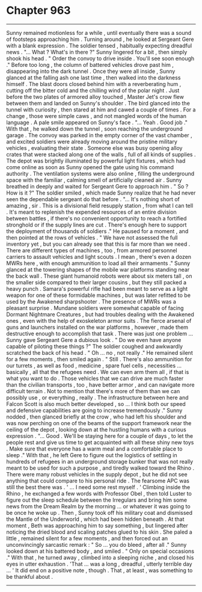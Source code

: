 
# Chapter 963


---

Sunny remained motionless for a while , until eventually there was a sound of footsteps approaching him . Turning around , he looked at Sergeant Gere with a blank expression .
The soldier tensed , habitually expecting dreadful news .
"... What ? What's in there ?"
Sunny lingered for a bit , then simply shook his head .
" Order the convoy to drive inside . You'll see soon enough ."
Before too long , the column of battered vehicles drove past him , disappearing into the dark tunnel . Once they were all inside , Sunny glanced at the falling ash one last time , then walked into the darkness himself . The blast doors closed behind him with a reverberating hum , cutting off the bitter cold and the chilling wind of the polar night .
Just before the two plates of armored alloy touched , Master Jet's crow flew between them and landed on Sunny's shoulder . The bird glanced into the tunnel with curiosity , then stared at him and cawed a couple of times . For a change , those were simple caws , and not mangled words of the human language .
A pale smile appeared on Sunny's face .
"... Yeah . Good job ."
With that , he walked down the tunnel , soon reaching the underground garage .
The convoy was parked in the empty corner of the vast chamber , and excited soldiers were already moving around the pristine military vehicles , evaluating their state . Someone else was busy opening alloy crates that were stacked along one of the walls , full of all kinds of supplies .
The depot was brightly illuminated by powerful light fixtures , which had come online as soon as Sunny opened the gate using his command authority . The ventilation systems were also online , filling the underground space with the familiar , calming smell of artificially cleaned air .
Sunny breathed in deeply and waited for Sergeant Gere to approach him .
" So ? How is it ?"
The soldier smiled , which made Sunny realize that he had never seen the dependable sergeant do that before .
"... It's nothing short of amazing , sir . This is a divisional field resupply station , from what I can tell . It's meant to replenish the expended resources of an entire division between battles , if there's no convenient opportunity to reach a fortified stronghold or if the supply lines are cut . There's enough here to support the deployment of thousands of soldiers ."
He paused for a moment , and then pointed at the rows of vehicles .
" We have not assessed the full inventory yet , but you can already see that this is far more than we need . There are different types of machines , too , from armored personnel carriers to assault vehicles and light scouts . I mean , there's even a dozen MWRs here , with enough ammunition to load all their armaments ."
Sunny glanced at the towering shapes of the mobile war platforms standing near the back wall . These giant humanoid robots were about six meters tall , on the smaller side compared to their larger cousins , but they still packed a heavy punch . Samara's powerful rifle had been meant to serve as a light weapon for one of these formidable machines , but was later refitted to be used by the Awakened sharpshooter .
The presence of MWRs was a pleasant surprise . Mundane soldiers were somewhat capable of facing Dormant Nightmare Creatures , but had troubles dealing with the Awakened ones , even with the help of exoskeleton armor suits . The fierce arsenal of guns and launchers installed on the war platforms , however , made them destructive enough to accomplish that task .
There was just one problem ...
Sunny gave Sergeant Gere a dubious look .
" Do we even have anyone capable of piloting these things ?"
The soldier coughed and awkwardly scratched the back of his head .
" Oh ... no , not really ."
He remained silent for a few moments , then smiled again .
" Still . There's also ammunition for our turrets , as well as food , medicine , spare fuel cells , necessities ... basically , all that the refugees need . We can even arm them all , if that is what you want to do . Those vehicles that we can drive are much faster than the civilian transports , too , have better armor , and can navigate more difficult terrain . Not to mention that there's more of them than we can possibly use , or everything , really . The infrastructure between here and Falcon Scott is also much better developed , so ... I think both our speed and defensive capabilities are going to increase tremendously ."
Sunny nodded , then glanced briefly at the crow , who had left his shoulder and was now perching on one of the beams of the support framework near the ceiling of the depot , looking down at the hustling humans with a curious expression .
"... Good . We'll be staying here for a couple of days , to let the people rest and give us time to get acquainted with all these shiny new toys . Make sure that everyone has a warm meal and a comfortable place to sleep ."
With that , he left Gere to figure out the logistics of settling in hundreds of refugees in an underground storage bunker that was not really meant to be used for such a purpose , and tiredly walked toward the Rhino .
There were many robust vehicles in the supply depot , but he did not see anything that could compare to his personal ride . The fearsome APC was still the best there was .
' ... I need some rest myself . '
Climbing inside the Rhino , he exchanged a few words with Professor Obel , then told Luster to figure out the sleep schedule between the Irregulars and bring him some news from the Dream Realm by the morning ... or whatever it was going to be once he woke up .
Then , Sunny took off his military coat and dismissed the Mantle of the Underworld , which had been hidden beneath .
At that moment , Beth was approaching him to say something , but lingered after noticing the dried blood and scaling patches glued to his skin . She paled a little , remained silent for a few moments , and then forced out an unconvincingly sarcastic remark :
" So ... you do bleed , after all ."
Sunny looked down at his battered body , and smiled .
" Only on special occasions ."
With that , he turned away , climbed into a sleeping niche , and closed his eyes in utter exhaustion .
'That ... was a long , dreadful , utterly terrible day ... '
It did end on a positive note , though . That , at least , was something to be thankful about .

---

